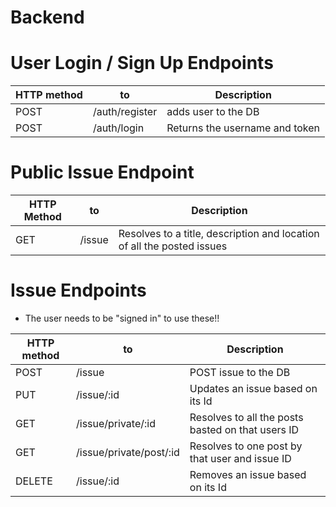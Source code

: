 # Backend

# User Login / Sign Up Endpoints

| HTTP method | to             | Description                    |
| ----------- | -------------- | ------------------------------ |
| POST        | /auth/register | adds user to the DB            |
| POST        | /auth/login    | Returns the username and token |

# Public Issue Endpoint

| HTTP Method | to     | Description                                                            |
| ----------- | ------ | ---------------------------------------------------------------------- |
| GET         | /issue | Resolves to a title, description and location of all the posted issues |

# Issue Endpoints

- The user needs to be "signed in" to use these!!

| HTTP method | to                      | Description                                       |
| ----------- | ----------------------- | ------------------------------------------------- |
| POST        | /issue                  | POST issue to the DB                              |
| PUT         | /issue/:id              | Updates an issue based on its Id                  |
| GET         | /issue/private/:id      | Resolves to all the posts basted on that users ID |
| GET         | /issue/private/post/:id | Resolves to one post by that user and issue ID    |
| DELETE      | /issue/:id              | Removes an issue based on its Id                  |
